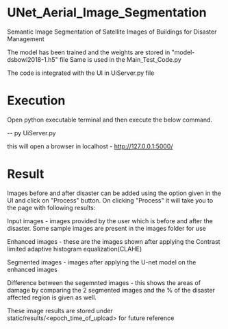 # UNet_Aerial_Image_Segmentation
Semantic Image Segmentation of Satellite Images of Buildings for Disaster Management

The model has been trained and the weights are stored in "model-dsbowl2018-1.h5" file
Same is used in the Main_Test_Code.py

The code is integrated with the UI in UiServer.py file

# Execution
Open python executable terminal and then execute the below command.

-- py UiServer.py

this will open a browser in localhost - http://127.0.0.1:5000/
   
# Result
Images before and after disaster can be added using the option given in the UI and click on "Process" button.
On clicking "Process" it will take you to the page with following results:

  Input images  - images provided by the user which is before and after the disaster. Some sample images are present in the images folder for use
    
  Enhanced images - these are the images shown after applying the Contrast limited adaptive histogram equalization(CLAHE)
  
  Segmented images - images after applying the U-net model on the enhanced images
  
  Difference between the segemnted images - this shows the areas of damage by comparing the 2 segmented images and the % of the disaster affected region is given as well.
  
These image results are stored under static/results/<epoch_time_of_upload> for future reference  
